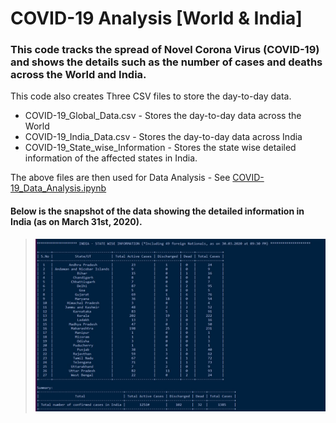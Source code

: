 # COVID-19 Analysis [World & India]

### This code tracks the spread of Novel Corona Virus (COVID-19) and shows the details such as the number of cases and deaths across the World and India.

This code also creates Three CSV files to store the day-to-day data.
  * COVID-19_Global_Data.csv - Stores the day-to-day data across the World
  * COVID-19_India_Data.csv - Stores the day-to-day data across India
  * COVID-19_State_wise_Information - Stores the state wise detailed information of the affected states in India.

The above files are then used for Data Analysis - See [COVID-19_Data_Analysis.ipynb](https://github.com/Ram-95/Python_Applications/blob/master/Corona%20Tracker/COVID-19_Data_Analysis.ipynb)

#### Below is the snapshot of the data showing the detailed information in India (as on March 31st, 2020).

> ![India-result](https://raw.githubusercontent.com/Ram-95/Corona-Tracker/master/india_data.JPG)
